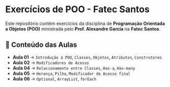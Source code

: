 # Exercícios de POO - Fatec Santos   

Este repositório contém exercícios da disciplina de **Programação Orientada a Objetos (POO)** ministrada pelo **Prof. Alexandre Garcia** na **Fatec Santos**.  

## 📌 Conteúdo das Aulas  
- **Aula 01** → `Introdução à POO`, `Classes`, `Objetos`, `Atributos`, `Construtores`  
- **Aula 02** → `Modificadores de Acesso`  
- **Aula 04** → `Relacionamento entre Classes`, `Has-a`, `Has-many`  
- **Aula 05** → `Herança`, `Pilha`, `Modificador de Acesso final`  
- **Aula 06** → `Optional`, `ArrayList`, `forEach`  
